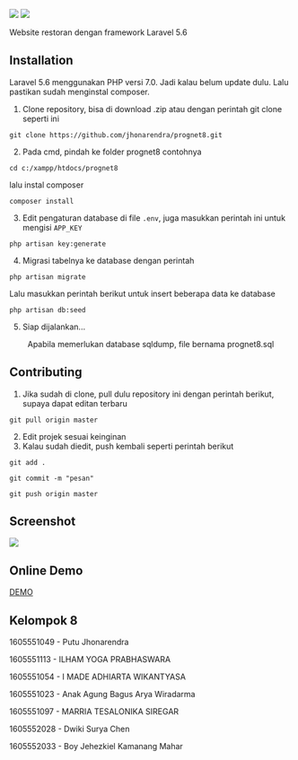 ![](https://raw.githubusercontent.com/jhonarendra/prognet8/master/public/images/logo.png)
  ![](https://raw.githubusercontent.com/jhonarendra/prognet8/master/public/images/logo-text.png)
<p>Website restoran dengan framework Laravel 5.6</p>

## Installation

Laravel 5.6 menggunakan PHP versi 7.0. Jadi kalau belum update dulu. Lalu pastikan sudah menginstal composer.

1. Clone repository, bisa di download .zip atau dengan perintah git clone seperti ini

```
git clone https://github.com/jhonarendra/prognet8.git
```

2. Pada cmd, pindah ke folder prognet8 contohnya

```
cd c:/xampp/htdocs/prognet8
```

lalu instal composer

```
composer install
```

3. Edit pengaturan database di file `.env`, juga masukkan perintah ini untuk mengisi `APP_KEY`

```
php artisan key:generate
```

4. Migrasi tabelnya ke database dengan perintah

```
php artisan migrate
```

Lalu masukkan perintah berikut untuk insert beberapa data ke database

```
php artisan db:seed
```

5. Siap dijalankan...

<p align="center">Apabila memerlukan database sqldump, file bernama prognet8.sql</p>

## Contributing

1. Jika sudah di clone, pull dulu repository ini dengan perintah berikut, supaya dapat editan terbaru

```
git pull origin master
```

2. Edit projek sesuai keinginan
3. Kalau sudah diedit, push kembali seperti perintah berikut

```
git add .
```

```
git commit -m "pesan"
```

```
git push origin master
```
## Screenshot
![](https://raw.githubusercontent.com/jhonarendra/prognet8/master/screenshot/index.png)

## Online Demo
[DEMO](http://prognet8.tk/public)

## Kelompok 8

<p>1605551049 - Putu Jhonarendra</p>
<p>1605551113 - ILHAM YOGA PRABHASWARA</p>
<p>1605551054 - I MADE ADHIARTA WIKANTYASA</p>
<p>1605551023 - Anak Agung Bagus Arya Wiradarma</p>
<p>1605551097 - MARRIA TESALONIKA SIREGAR</p>
<p>1605552028 - Dwiki Surya Chen</p>
<p>1605552033 - Boy Jehezkiel Kamanang Mahar</p>
